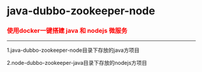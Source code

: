 # java-dubbo-zookeeper-node

<h3 style="color:red;">使用docker一键搭建 java 和 nodejs 微服务</h3>

--------------------------------------------------------------------------------------------------------------------------------


1.java-dubbo-zookeeper-node目录下存放的java方项目

2.node-dubbo-zookeeper-java目录下存放的nodejs方项目
